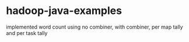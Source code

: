 # hadoop-java-examples
implemented word count using no combiner, with combiner, per map tally and per task tally
